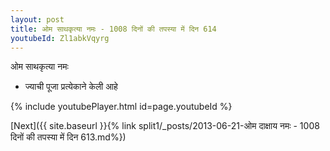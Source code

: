 ```yaml
---
layout: post
title: ओम साथकृत्या नमः - 1008 दिनों की तपस्या में दिन 614
youtubeId: Zl1abkVqyrg
---
```

 
 
 ओम साथकृत्या नमः  
 
 -  ज्याची पूजा प्रत्येकाने केली आहे 
 
  
 
  
 
 
 
 
 
 


{% include youtubePlayer.html id=page.youtubeId %}
 
[Next]({{ site.baseurl }}{% link  split1/_posts/2013-06-21-ओम दाक्षाय नमः - 1008 दिनों की तपस्या में दिन 613.md%})
 

